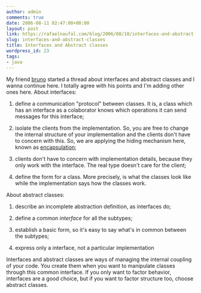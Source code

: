 ```yaml
---
author: admin
comments: true
date: 2006-08-11 02:47:00+00:00
layout: post
link: https://rafaelnaufal.com/blog/2006/08/10/interfaces-and-abstract-classes/
slug: interfaces-and-abstract-classes
title: Interfaces and Abstract classes
wordpress_id: 23
tags:
- java
---
```


My friend [bruno](http://bpfurtado.livejournal.com/23707.html) started a thread about interfaces and abstract classes and I wanna continue here. I totally agree with his points and I'm adding other ones here. About interfaces:  



  1. define a communication "protocol"  between classes.
It is, a class which has an interface as a colaborator knows which operations it can send messages for this interface;

  2. isolate the clients from the implementation.
So, you are free to change the internal structure of your implementation and the clients don't have to concern with this. So, we are applying the hiding mechanism here, known as [encapsulation](http://en.wikipedia.org/wiki/Implementation_Hiding);

  3. clients don't have to concern with implementation details, because they only work with the interface. The real type doesn't care for the client;


  4. define the form for a class. More precisely, is what the classes look like while the implementation says how the classes work.

About abstract classes:  



  1. describe an incomplete abstraction definition, as interfaces do;


  2. define a common _interface_ for all the subtypes;


  3. establish a basic form, so it's easy to say what's in common between the subtypes;


  4. express only a interface, not a particular implementation

Interfaces and abstract classes are ways of managing the internal coupling of your code. You create them when you want to manipulate classes through this common interface. If you only want to factor behavior, interfaces are a good choice, but if you want to factor structure too, choose abstract classes.
